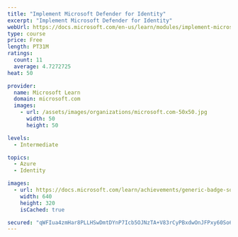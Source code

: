 ```yaml
---
title: "Implement Microsoft Defender for Identity"
excerpt: "Implement Microsoft Defender for Identity"
webUrl: https://docs.microsoft.com/en-us/learn/modules/implement-microsoft-defender-for-identity/
type: course
price: Free
length: PT31M
ratings:
  count: 11
  average: 4.7272725
heat: 50

provider:
  name: Microsoft Learn
  domain: microsoft.com
  images:
    - url: /assets/images/organizations/microsoft.com-50x50.jpg
      width: 50
      height: 50

levels:
  - Intermediate

topics:
  - Azure
  - Identity

images:
  - url: https://docs.microsoft.com/learn/achievements/generic-badge-social.png
    width: 640
    height: 320
    isCached: true

secured: "qWFIua4zmHar8PLLHSwDmtDYnP7Icb5OJNzTA+V83rCyPBxdwOnJFPxy60So6VCWHA0yV0of4r3LpCuNRG2Bago9bu8g6DXTZcHSoRtzUqC4o8Dc7w56ErdJaWNov3kv+vxd2SSm3Tt+ojC/+5hnQKtKEQRGMbMVxGxEO/tX+ORRJHy/b+7KXgv6doZNAH4zlpvcJgr9WGmNLyUee1mr4f96ZcR2IdmXYPSgYWP4mJ10mZMtlHXtuvS1L8/KMPyIjyBcuxAKFyIPosQciQt5JbD+Mknm4Vsr4RF41sLsXfDg87UwyapBzrBgShYDkXVz+//+W05FZBBngY2w2HKORlDJJRfHOUC+A4p5mSIlvbM5n+1T6c3Zrochjq2OOsJ6Jybi0kkNUfP84y0zIIo1wQ7LH2CVjUSuyze6opEO1qw=;PM/mZd/eWJZ+6kYauirtlw=="
---
```


